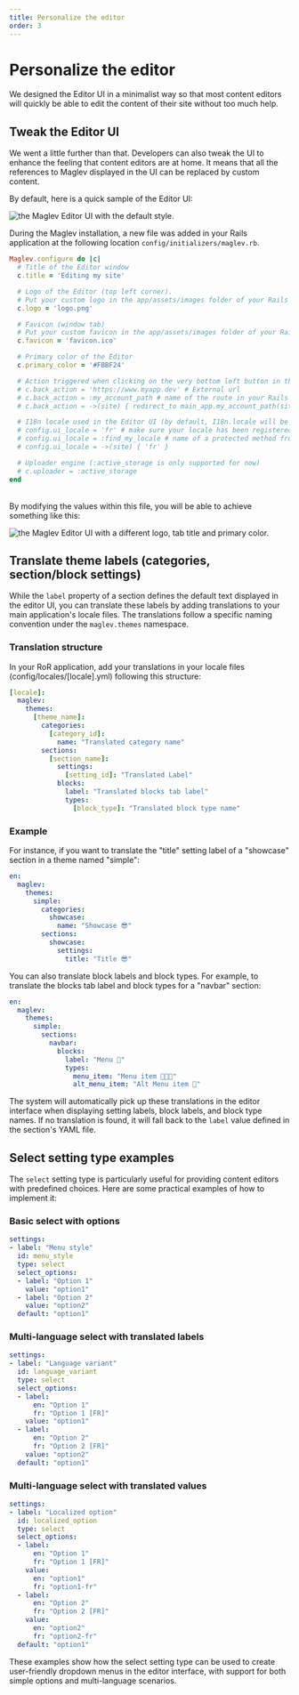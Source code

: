 ```yaml
---
title: Personalize the editor
order: 3
---
```


# Personalize the editor

We designed the Editor UI in a minimalist way so that most content editors will quickly be able to edit the content of their site without too much help.

## Tweak the Editor UI

We went a little further than that. Developers can also tweak the UI to enhance the feeling that content editors are at home. It means that all the references to Maglev displayed in the UI can be replaced by custom content.

By default, here is a quick sample of the Editor UI:

![the Maglev Editor UI with the default style.](pages/personalize-the-editor-1.jpg)

During the Maglev installation, a new file was added in your Rails application at the following location `config/initializers/maglev.rb`.

```ruby
Maglev.configure do |c|
  # Title of the Editor window
  c.title = 'Editing my site'

  # Logo of the Editor (top left corner).
  # Put your custom logo in the app/assets/images folder of your Rails application.
  c.logo = 'logo.png'

  # Favicon (window tab)
  # Put your custom favicon in the app/assets/images folder of your Rails application.
  c.favicon = 'favicon.ico'

  # Primary color of the Editor
  c.primary_color = '#FBBF24'

  # Action triggered when clicking on the very bottom left button in the Editor
  # c.back_action = 'https://www.myapp.dev' # External url
  # c.back_action = :my_account_path # name of the route in your Rails application
  # c.back_action = ->(site) { redirect_to main_app.my_account_path(site_id: site.id) }

  # I18n locale used in the Editor UI (by default, I18n.locale will be used)
  # config.ui_locale = 'fr' # make sure your locale has been registered in Rails.
  # config.ui_locale = :find_my_locale # name of a protected method from your Rails application controller
  # config.ui_locale = ->(site) { 'fr' }

  # Uploader engine (:active_storage is only supported for now)
  # c.uploader = :active_storage
end

```

\
By modifying the values within this file, you will be able to achieve something like this:

![the Maglev Editor UI with a different logo, tab title and primary color.](pages/personalize-the-editor-2.jpg)

## Translate theme labels (categories, section/block settings)

While the `label` property of a section defines the default text displayed in the editor UI, you can translate these labels by adding translations to your main application's locale files. The translations follow a specific naming convention under the `maglev.themes` namespace.

### Translation structure

In your RoR application, add your translations in your locale files (config/locales/\[locale].yml) following this structure:

```yaml
[locale]:
  maglev:
    themes:
      [theme_name]:
        categories:
          [category_id]:
            name: "Translated category name"
        sections:
          [section_name]:
            settings:
              [setting_id]: "Translated Label"
            blocks:
              label: "Translated blocks tab label"
              types:
                [block_type]: "Translated block type name"
```

### Example

For instance, if you want to translate the "title" setting label of a "showcase" section in a theme named "simple":

```yaml
en:
  maglev:
    themes:
      simple:
        categories:
          showcase:
            name: "Showcase 😎"
        sections:
          showcase:
            settings:
              title: "Title 😎"
```

You can also translate block labels and block types. For example, to translate the blocks tab label and block types for a "navbar" section:

```yaml
en:
  maglev:
    themes:
      simple:
        sections:
          navbar:
            blocks:
              label: "Menu 🍔"
              types:
                menu_item: "Menu item 👩🏽‍🍳"
                alt_menu_item: "Alt Menu item 🍪"
```

The system will automatically pick up these translations in the editor interface when displaying setting labels, block labels, and block type names. If no translation is found, it will fall back to the `label` value defined in the section's YAML file.

## Select setting type examples

The `select` setting type is particularly useful for providing content editors with predefined choices. Here are some practical examples of how to implement it:

### Basic select with options

```yaml
settings:
- label: "Menu style"
  id: menu_style
  type: select
  select_options:
  - label: "Option 1"
    value: "option1"
  - label: "Option 2"
    value: "option2"
  default: "option1"
```

### Multi-language select with translated labels

```yaml
settings:
- label: "Language variant"
  id: language_variant
  type: select
  select_options:
  - label:
      en: "Option 1"
      fr: "Option 1 [FR]"
    value: "option1"
  - label:
      en: "Option 2"
      fr: "Option 2 [FR]"
    value: "option2"
  default: "option1"
```

### Multi-language select with translated values

```yaml
settings:
- label: "Localized option"
  id: localized_option
  type: select
  select_options:
  - label:
      en: "Option 1"
      fr: "Option 1 [FR]"
    value:
      en: "option1"
      fr: "option1-fr"
  - label:
      en: "Option 2"
      fr: "Option 2 [FR]"
    value:
      en: "option2"
      fr: "option2-fr"
  default: "option1"
```

These examples show how the select setting type can be used to create user-friendly dropdown menus in the editor interface, with support for both simple options and multi-language scenarios.
